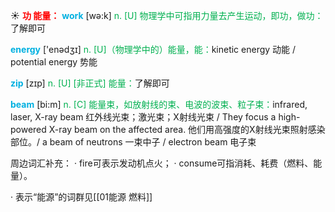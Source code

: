 ☀ <font color="red">**功 能量：**</font>
<font color="sky blue">**work**</font> [wə:k] 
<font color="#00b050">n. [U] 物理学中可指用力量去产生运动，即功，做功：</font>了解即可

<font color="sky blue">**energy**</font> ['enədӡɪ] 
<font color="#00b050">n. [U]（物理学中的）能量，能：</font>kinetic energy 动能 / potential energy 势能

<font color="sky blue">**zip**</font> [zɪp] 
<font color="#00b050">n. [U] [非正式] 能量：</font>了解即可
           
<font color="sky blue">**beam**</font> [bi:m]
<font color="#00b050">n. [C] 能量束，如放射线的束、电波的波束、粒子束：</font>infrared, laser, X-ray beam 红外线光束；激光束；X射线光束 / They focus a high-powered X-ray beam on the affected area. 他们用高强度的X射线光束照射感染部位。/ a beam of neutrons 一束中子 / electron beam 电子束

周边词汇补充：
· fire可表示发动机点火；
· consume可指消耗、耗费（燃料、能量）。

· 表示“能源”的词群见[[01能源 燃料]]
